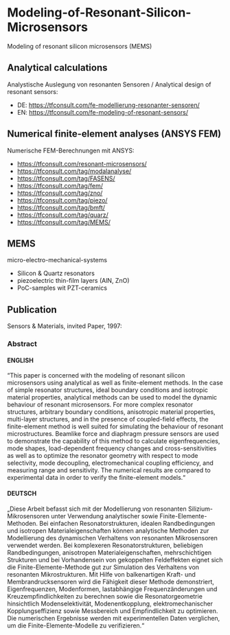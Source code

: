 # Modeling-of-Resonant-Silicon-Microsensors
Modeling of resonant silicon microsensors (MEMS)

## Analytical calculations 
Analystische Auslegung von resonanten Sensoren / Analytical design of resonant sensors:
- DE: https://tfconsult.com/fe-modellierung-resonanter-sensoren/
- EN: https://tfconsult.com/fe-modeling-of-resonant-sensors/

## Numerical finite-element analyses (ANSYS FEM)
Numerische FEM-Berechnungen mit ANSYS:
- https://tfconsult.com/resonant-microsensors/
- https://tfconsult.com/tag/modalanalyse/
- https://tfconsult.com/tag/FASENS/
- https://tfconsult.com/tag/fem/
- https://tfconsult.com/tag/zno/
- https://tfconsult.com/tag/piezo/
- https://tfconsult.com/tag/bmft/
- https://tfconsult.com/tag/quarz/
- https://tfconsult.com/tag/MEMS/

## MEMS 
micro-electro-mechanical-systems
- Silicon & Quartz resonators
- piezoelectric thin-film layers (AlN, ZnO)
- PoC-samples wit PZT-ceramics

## Publication
Sensors & Materials, invited Paper, 1997:

### Abstract

#### ENGLISH
“This paper is concerned with the modeling of resonant silicon microsensors using analytical as well as finite-element methods. In the case of simple resonator structures, ideal boundary conditions and isotropic material properties, analytical methods can be used to model the dynamic behaviour of resonant microsensors. For more complex resonator structures, arbitrary boundary conditions, anisotropic material properties, multi-layer structures, and in the presence of coupled-field effects, the finite-element method is well suited for simulating the behaviour of resonant microstructures. Beamlike force and diaphragm pressure sensors are used to demonstrate the capability of this method to calculate eigenfrequencies, mode shapes, load-dependent frequency changes and cross-sensitivities as well as to optimize the resonator geometry with respect to mode selectivity, mode decoupling, electromechanical coupling efficiency, and measuring range and sensitivity. The numerical results are compared to experimental data in order to verify the finite-element models.“

#### DEUTSCH
„Diese Arbeit befasst sich mit der Modellierung von resonanten Silizium-Mikrosensoren unter Verwendung analytischer sowie Finite-Elemente-Methoden. Bei einfachen Resonatorstrukturen, idealen Randbedingungen und isotropen Materialeigenschaften können analytische Methoden zur Modellierung des dynamischen Verhaltens von resonanten Mikrosensoren verwendet werden. Bei komplexeren Resonatorstrukturen, beliebigen Randbedingungen, anisotropen Materialeigenschaften, mehrschichtigen Strukturen und bei Vorhandensein von gekoppelten Feldeffekten eignet sich die Finite-Elemente-Methode gut zur Simulation des Verhaltens von resonanten Mikrostrukturen. Mit Hilfe von balkenartigen Kraft- und Membrandrucksensoren wird die Fähigkeit dieser Methode demonstriert, Eigenfrequenzen, Modenformen, lastabhängige Frequenzänderungen und Kreuzempfindlichkeiten zu berechnen sowie die Resonatorgeometrie hinsichtlich Modenselektivität, Modenentkopplung, elektromechanischer Kopplungseffizienz sowie Messbereich und Empfindlichkeit zu optimieren. Die numerischen Ergebnisse werden mit experimentellen Daten verglichen, um die Finite-Elemente-Modelle zu verifizieren.“
